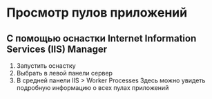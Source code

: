# Просмотр пулов приложений
## С помощью оснастки Internet Information Services (IIS) Manager
1. Запустить оснастку
2. Выбрать в левой панели сервер
3. В средней панели IIS > Worker Processes
Здесь можно увидеть подробную информацию о всех пулах приложений
